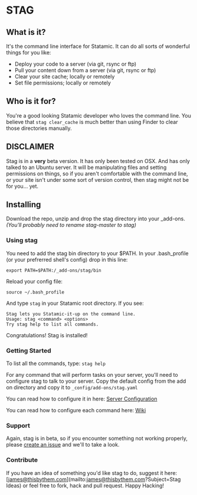 # STAG

## What is it?
It's the command line interface for Statamic. It can do all sorts of
wonderful things for you like:

- Deploy your code to a server (via git, rsync or ftp)
- Pull your content down from a server (via git, rsync or ftp)
- Clear your site cache; locally or remotely
- Set file permissions; locally or remotely

## Who is it for?
You're a good looking Statamic developer who loves the command line. You
believe that `stag clear_cache` is much better than using Finder to
clear those directories manually.

## DISCLAIMER
Stag is in a **very** beta version. It has only been tested on OSX. And has
only talked to an Ubuntu server. It will be manipulating files and
setting permissions on things, so if you aren't comfortable with the
command line, or your site isn't under some sort of version control,
then stag might not be for you... yet.

## Installing
Download the repo, unzip and drop the stag directory into your
\_add-ons. _(You'll probably need to rename stag-master to stag)_

### Using stag
You need to add the stag bin directory to your $PATH. In your
.bash_profile (or your prefrerred shell's config) drop in this line:

```
export PATH=$PATH:/_add-ons/stag/bin
```

Reload your config file:

```
source ~/.bash_profile
```

And type `stag` in your Statamic root directory. If you see:

```
Stag lets you Statamic-it-up on the command line.
Usage: stag <command> <options>
Try stag help to list all commands.
```
Congratulations! Stag is installed!

### Getting Started
To list all the commands, type: `stag help`

For any command that will perform tasks on your server, you'll need to
configure stag to talk to your server. Copy the default config from the
add on directory and copy it to `_config/add-ons/stag.yaml`

You can read how to configure it in here: [Server
Configuration](https://github.com/thisbythem/stag/wiki/Server-Configuration)

You can read how to configure each command here:
[Wiki](https://github.com/thisbythem/stag/wiki)

### Support
Again, stag is in beta, so if you encounter something not working
properly, please [create an
issue](https://github.com/thisbythem/stag/issues/new) and we'll to take
a look.

### Contribute
If you have an idea of something you'd like stag to do, suggest it here:
[james@thisbythem.com](mailto:james@thisbythem.com?Subject=Stag Ideas)
or feel free to fork, hack and pull request. Happy Hacking!

